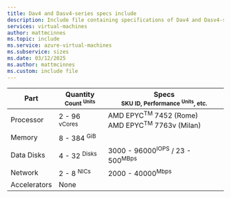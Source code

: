 ```yaml
---
title: Dav4 and Dasv4-series specs include
description: Include file containing specifications of Dav4 and Dasv4-series VM sizes.
services: virtual-machines
author: mattmcinnes
ms.topic: include
ms.service: azure-virtual-machines
ms.subservice: sizes
ms.date: 03/12/2025
ms.author: mattmcinnes
ms.custom: include file
---
```


| Part | Quantity <br><sup>Count <sup>Units | Specs <br><sup>SKU ID, Performance <sup>Units</sup>, etc.  |
|---|---|---|
| Processor        | 2 - 96 <sup> vCores    | AMD EPYC<sup>TM</sup> 7452 (Rome)<br> AMD EPYC<sup>TM</sup> 7763v (Milan)         |
| Memory           | 8 - 384 <sup> GiB      |                                                |
| Data Disks       | 4 - 32 <sup>Disks      | 3000 - 96000<sup>IOPS</sup> / 23 - 500<sup>MBps |
| Network          | 2 - 8 <sup> NICs       | 2000 - 40000<sup>Mbps                         |
| Accelerators     | None                   |                                                |